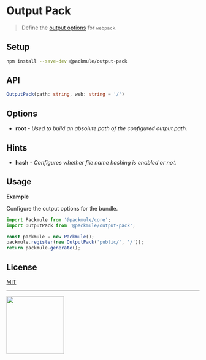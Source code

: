 # Output Pack

> Define the [output options](https://webpack.js.org/configuration/output/) for `webpack`.

## Setup

```bash
npm install --save-dev @packmule/output-pack
```

## API

```ts
OutputPack(path: string, web: string = '/')
```

## Options

-   **root** - _Used to build an absolute path of the configured output path._

## Hints

-   **hash** - _Configures whether file name hashing is enabled or not._

## Usage

**Example**

Configure the output options for the bundle.

```ts
import Packmule from '@packmule/core';
import OutputPack from '@packmule/output-pack';

const packmule = new Packmule();
packmule.register(new OutputPack('public/', '/'));
return packmule.generate();
```

## License

[MIT](https://choosealicense.com/licenses/mit/)

---

[<img src="https://www.pixelart.at/fileadmin/images/logo-new/logo.svg" width="150">](https://www.pixelart.at/)
